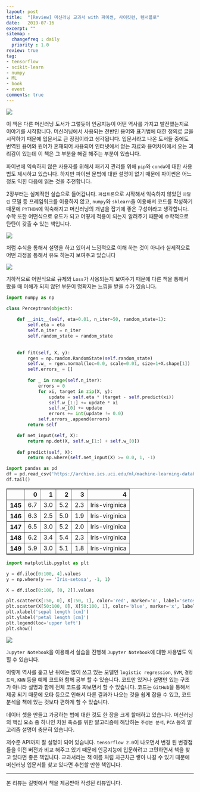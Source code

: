 ```yaml
---
layout: post
title:  "[Review] 머신러닝 교과서 with 파이썬, 사이킷런, 텐서플로"
date:   2019-07-16
excerpt: ""
sitemap :
  changefreq : daily
  priority : 1.0
review: true
tag:
- tensorflow
- scikit-learn
- numpy
- ML
- book
- event
comments: true
---
```

<img src = 'https://sihan-son.github.io/public/blog/book1.jpg'>

이 책은 다른 머신러닝 도서가 그렇듯이 인공지능이 어떤 역사를 가지고 발전했는지로 이야기를 시작합니다. 머신러닝에서 사용되는 전반인 용어와 표기법에 대한 정의로 글을 시작하기 때문에 입문서로 큰 장점이라고 생각됩니다. 입문서라고 나온 도서들 중에도 번역된 용어와 원어가 혼재되어 사용되어 인터넷에서 얻는 자료와 용어차이에서 오는 괴리감이 있는데 이 책은 그 부분을 해결 해주는 부분이 있습니다.   

파이썬에 익숙하지 않은 사용자를 위해서 패키지 관리를 위해 `pip`와 `conda`에 대한 사용법도 제시하고 있습니다. 하지만 파이썬 문법에 대한 설명이 없기 때문에 파이썬은 어느 정도 익힌 다음에 읽는 것을 추천합니다.



2장부터는 실제적인 실습으로 들어갑니다. `퍼셉트론`으로 시작해서 익숙하지 않았던 `아달린` 모델 등 프레임워크를 이용하지 않고, `numpy`와 `sklearn`을 이용해서 코드를 작성하기 때문에 `PYTHON`에 익숙해지고 머신러닝의 개념을 잡기에 좋은 구성이라고 생각합니다. 수학 또한 어떤식으로 유도가 되고 어떻게 적용이 되는지 알려주기 때문에 수학적으로 탄탄이 갖출 수 있는 책입니다.  

<img src = 'https://sihan-son.github.io/public/book/gilbut/2.jpg'>  

처럼 수식을 통해서 설명을 하고 있어서 느낌적으로 이해 하는 것이 아니라 실제적으로 어떤 과정을 통해서 유도 하는지 보여주고 있습니다

<img src = 'https://sihan-son.github.io/public/book/gilbut/1.jpg'>   

기하적으로 어떤식으로 규제와 `Loss`가 사용되는지 보여주기 때문에 다른 책을 통해서 봤을 때 이해가 되지 않던 부분이 명확지는 느낌을 받을 수가 있습니다. 




```python
import numpy as np
```


```python
class Perceptron(object):
    
    def __init__(self, eta=0.01, n_iter=50, random_state=1):
        self.eta = eta
        self.n_iter = n_iter
        self.random_state = random_state
    
    
    def fit(self, X, y):
        rgen = np.random.RandomState(self.random_state)
        self.w_ = rgen.normal(loc=0.0, scale=0.01, size=1+X.shape[1])
        self.errors_ = []
        
        for _ in range(self.n_iter):
            errors = 0
            for xi, target in zip(X, y):
                update = self.eta * (target - self.predict(xi))
                self.w_[1:] += update * xi
                self.w_[0] += update
                errors += int(update != 0.0)
            self.errors_.append(errors)
        return self

    def net_input(self, X):
        return np.dot(X, self.w_[1:] + self.w_[0])
    
    def predict(self, X):
        return np.where(self.net_input(X) >= 0.0, 1, -1)
```


```python
import pandas as pd
df = pd.read_csv('https://archive.ics.uci.edu/ml/machine-learning-databases/iris/iris.data', header=None)
df.tail()
```




<div>
<style scoped>
    .dataframe tbody tr th:only-of-type {
        vertical-align: middle;
    }

    .dataframe tbody tr th {
        vertical-align: top;
    }

    .dataframe thead th {
        text-align: right;
    }
</style>
<table border="1" class="dataframe">
  <thead>
    <tr style="text-align: right;">
      <th></th>
      <th>0</th>
      <th>1</th>
      <th>2</th>
      <th>3</th>
      <th>4</th>
    </tr>
  </thead>
  <tbody>
    <tr>
      <th>145</th>
      <td>6.7</td>
      <td>3.0</td>
      <td>5.2</td>
      <td>2.3</td>
      <td>Iris-virginica</td>
    </tr>
    <tr>
      <th>146</th>
      <td>6.3</td>
      <td>2.5</td>
      <td>5.0</td>
      <td>1.9</td>
      <td>Iris-virginica</td>
    </tr>
    <tr>
      <th>147</th>
      <td>6.5</td>
      <td>3.0</td>
      <td>5.2</td>
      <td>2.0</td>
      <td>Iris-virginica</td>
    </tr>
    <tr>
      <th>148</th>
      <td>6.2</td>
      <td>3.4</td>
      <td>5.4</td>
      <td>2.3</td>
      <td>Iris-virginica</td>
    </tr>
    <tr>
      <th>149</th>
      <td>5.9</td>
      <td>3.0</td>
      <td>5.1</td>
      <td>1.8</td>
      <td>Iris-virginica</td>
    </tr>
  </tbody>
</table>
</div>




```python
import matplotlib.pyplot as plt

y = df.iloc[0:100, 4].values
y = np.where(y == 'Iris-setosa', -1, 1)

X = df.iloc[0:100, [0, 2]].values

plt.scatter(X[:50, 0], X[:50, 1], color='red', marker='o', label='setosa')
plt.scatter(X[50:100, 0], X[50:100, 1], color='blue', marker='x', label='versicolor')
plt.xlabel('sepal length [cm]')
plt.ylabel('petal length [cm]')
plt.legend(loc='upper left')
plt.show()
```


<img src = 'https://sihan-son.github.io/public/book/gilbut/3.png'>



`Jupyter Notebook`을 이용해서 실습을 진행해 `Jupyter Notebook`에 대한 사용법도 익힐 수 있습니다.



이렇게 역사를 훑고 난 뒤에는 많이 쓰고 있는 모델인 `logistic regression`, `SVM`, `결정 트릭`, `KNN` 등을 예제 코드와 함께 공부 할 수 있습니다. 코드만 있거나 설명만 있는 구조가 아니라 설명과 함께 전체 코드를 짜보면서 할 수 있습니다. 코드는 `GitHub`을 통해서 제공 되기 때문에 오타 등으로 인해서 다른 결과가 나오는 것을 쉽게 잡을 수 있고, 코드 분석을 책에 있는 것보다 편하게 할 수 있습니다. 


데이터 셋을 만들고 가공하는 법에 대한 것도 한 장을 크게 할애하고 있습니다. 머신러닝의 핵심 요소 중 하나인 차원 축소를 위한 알고리즘에 해당하는 `주성분 분석`, `PCA` 등의 알고리즘 설명이 충분히 있습니다. 

저수준 API까지 잘 설명이 되어 있습니다. `tensorflow 2.0`이 나오면서 변경 된 변경점들을 이전 버전과 비교 해주고 있기 때문에 인공지능에 입문하려고 고민하면서 책을 찾고 있다면 좋은 책입니다. 교과서라는 책 이름 처럼 차근차근 쌓아 나갈 수 있기 때문에 머신러닝 입문서를 찾고 있다면 추천할 만한 책입니다.

---
본 리뷰는 길벗에서 책을 제공받아 작성된 리뷰입니다. 